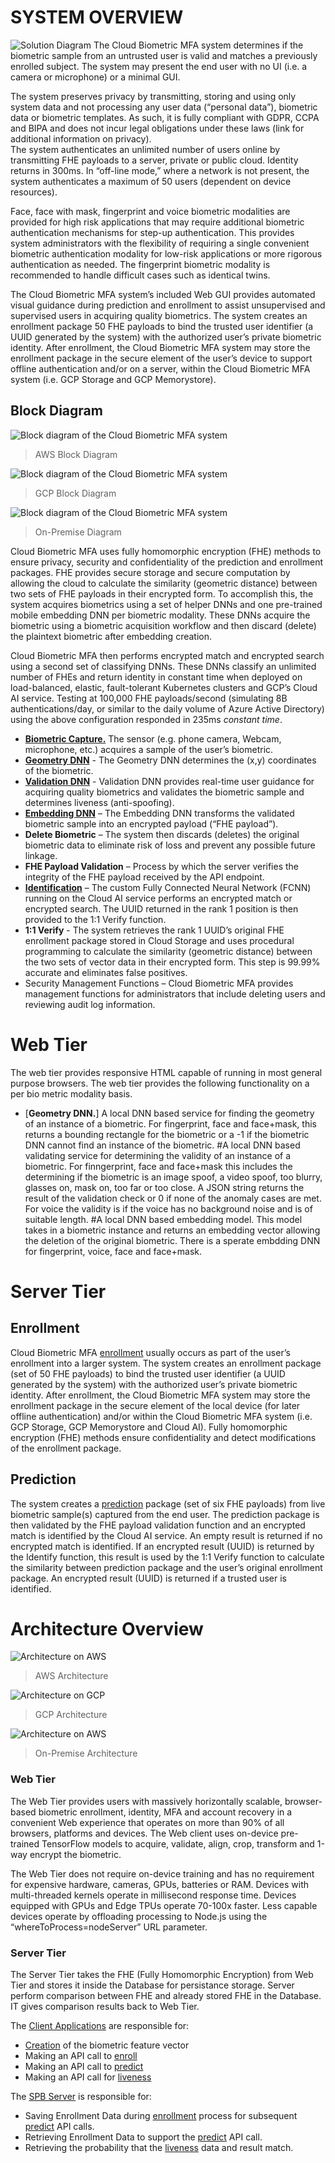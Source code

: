# SYSTEM OVERVIEW 
![Solution Diagram](https://github.com/openinfer/PrivateIdentity/blob/master/images/mfa%20solution%20diagram%201.png)
The Cloud Biometric MFA system determines if the biometric sample from an untrusted user is valid and matches a previously enrolled subject. The system may present the end user with no UI (i.e. a camera or microphone) or a minimal GUI. 

The system preserves privacy by transmitting, storing and using only system data and not processing any user data (“personal data”), biometric data or biometric templates. As such, it is fully compliant with GDPR, CCPA and BIPA and does not incur legal obligations under these laws (link for additional information on privacy).  
The system authenticates an unlimited number of users online by transmitting FHE payloads to a server, private or public cloud. Identity returns in 300ms. In “off-line mode,” where a network is not present, the system authenticates a maximum of 50 users (dependent on device resources).

Face, face with mask, fingerprint and voice biometric modalities are provided for high risk applications that may require additional biometric authentication mechanisms for step-up authentication. This provides system administrators with the flexibility of requiring a single convenient biometric authentication modality for low-risk applications or more rigorous authentication as needed. The fingerprint biometric modality is recommended to handle difficult cases such as identical twins.

The Cloud Biometric MFA system’s included Web GUI provides automated visual guidance during prediction and enrollment to assist unsupervised and supervised users in acquiring quality biometrics. The system creates an enrollment package 50 FHE payloads to bind the trusted user identifier (a UUID generated by the system) with the authorized user’s private biometric identity. After enrollment, the Cloud Biometric MFA system may store the enrollment package in the secure element of the user’s device to support offline authentication and/or on a server, within the Cloud Biometric MFA system (i.e. GCP Storage and GCP Memorystore).

## Block Diagram 
![Block diagram of the Cloud Biometric MFA system](https://github.com/openinfer/PrivateIdentity/blob/master/images/AWS%20Architecture%202.png)
> AWS Block Diagram

![Block diagram of the Cloud Biometric MFA system](https://github.com/openinfer/PrivateIdentity/blob/master/images/Logic%20Diagram%201.png)
> GCP Block Diagram

![Block diagram of the Cloud Biometric MFA system](https://github.com/openinfer/PrivateIdentity/blob/master/images/Logic%20on-prem%201.png)
> On-Premise Diagram

Cloud Biometric MFA uses fully homomorphic encryption (FHE) methods to ensure privacy, security and confidentiality of the prediction and enrollment packages.  FHE provides secure storage and secure computation by allowing the cloud to calculate the similarity (geometric distance) between two sets of FHE payloads in their encrypted form.
To accomplish this, the system acquires biometrics using a set of helper DNNs and one pre-trained mobile embedding DNN per biometric modality. These DNNs acquire the biometric using a biometric acquisition workflow and then discard (delete) the plaintext biometric after embedding creation.

Cloud Biometric MFA then performs encrypted match and encrypted search using a second set of classifying DNNs. These DNNs classify an unlimited number of FHEs and return identity in constant time when deployed on load-balanced, elastic, fault-tolerant Kubernetes clusters and GCP’s Cloud AI service. Testing at 100,000 FHE payloads/second (simulating 8B authentications/day, or similar to the daily volume of Azure Active Directory) using the above configuration responded in 235ms _constant time_.

* [**Biometric Capture.**](https://github.com/openinfer/PrivateIdentity/wiki/Client-Applications#Web-applications)  The sensor (e.g. phone camera, Webcam, microphone, etc.) acquires a sample of the user’s biometric. 
* [**Geometry DNN**](https://github.com/openinfer/PrivateIdentity/wiki/Biometric-Ingestion-and-Helper-DNNs#face-and-face-wmask-geometry-detection-dnn) - The Geometry DNN determines the (x,y) coordinates of the biometric. 
* [**Validation DNN**](https://github.com/openinfer/PrivateIdentity/wiki/Biometric-Ingestion-and-Helper-DNNs#4-classes-good-blurry-eyeglasses-facemask-validation-dnn) - Validation DNN provides real-time user guidance for acquiring quality biometrics and validates the biometric sample and determines liveness (anti-spoofing).  
* [**Embedding DNN**](https://github.com/openinfer/PrivateIdentity/wiki/Biometric-Ingestion-and-Helper-DNNs#face-facemask-and-fingerprint-embedding-dnns) – The Embedding DNN transforms the validated biometric sample into an encrypted payload (“FHE payload”). 
* **Delete Biometric** – The system then discards (deletes) the original biometric data to eliminate risk of loss and prevent any possible future linkage. 
* **FHE Payload Validation** – Process by which the server verifies the integrity of the FHE payload received by the API endpoint.  
* [**Identification**](https://github.com/openinfer/PrivateIdentity/wiki/Biometric-Matching-Algorithms) – The custom Fully Connected Neural Network (FCNN) running on the Cloud AI service performs an encrypted match or encrypted search.  The UUID returned in the rank 1 position is then provided to the 1:1 Verify function. 
* **1:1 Verify** - The system retrieves the rank 1 UUID’s original FHE enrollment package stored in Cloud Storage and uses procedural programming to calculate the similarity (geometric distance) between the two sets of vector data in their encrypted form. This step is 99.99% accurate and eliminates false positives. 
* Security Management Functions – Cloud Biometric MFA provides management functions for administrators that include deleting users and reviewing audit log information. 


# Web Tier
The web tier provides responsive HTML capable of running in most general purpose browsers.  The web tier provides the following functionality on a per bio metric modality basis.



* [**Geometry DNN.**] A local DNN based service for finding the geometry of an instance of a biometric.  For fingerprint, face and face+mask, this returns a bounding rectangle for the biometric or a -1 if the biometric DNN cannot find an instance of the biometric.
#A local DNN based validating service for determining the validity of an instance of a biometric. For finngerprint, face and face+mask this includes the determining if the biometric is an image spoof, a video spoof, too blurry, glasses on,  mask on, too far or too close.  A JSON string returns the result of the validation check or 0 if none of the anomaly cases are met.  For voice the validity is if the voice has no background noise and is of suitable length.
#A local DNN based embedding model.  This model takes in a biometric instance and returns an embedding vector allowing the deletion of the original biometric.  There is a sperate embdding DNN for fingerprint, voice, face and face+mask.

# Server Tier


## Enrollment
Cloud Biometric MFA [enrollment](https://github.com/openinfer/PrivateIdentity/wiki/IEEE-2410-2020-Standard-for-Biometric-Privacy-(SBP)-Server#API-Enroll-Overview) usually occurs as part of the user’s enrollment into a larger system. The system creates an enrollment package (set of 50 FHE payloads) to bind the trusted user identifier (a UUID generated by the system) with the authorized user’s private biometric identity. After enrollment, the Cloud Biometric MFA system may store the enrollment package in the secure element of the local device (for later offline authentication) and/or within the Cloud Biometric MFA system (i.e. GCP Storage, GCP Memorystore and Cloud AI). Fully homomorphic encryption (FHE) methods ensure confidentiality and detect modifications of the enrollment package. 

## Prediction 
The system creates a [prediction](https://github.com/openinfer/PrivateIdentity/wiki/IEEE-2410-2020-Standard-for-Biometric-Privacy-(SBP)-Server#Predict-Overview) package (set of six FHE payloads) from live biometric sample(s) captured from the end user.  The prediction package is then validated by the FHE payload validation function and an encrypted match is identified by the Cloud AI service. An empty result is returned if no encrypted match is identified. If an encrypted result (UUID) is returned by the Identify function, this result is used by the 1:1 Verify function to calculate the similarity between prediction package and the user’s original enrollment package.  An encrypted result (UUID) is returned if a trusted user is identified.

# Architecture Overview
![Architecture on AWS](https://github.com/openinfer/PrivateIdentity/blob/master/images/AWS%20Architecture%201.png)
> AWS Architecture

![Architecture on GCP](https://github.com/openinfer/PrivateIdentity/blob/master/images/GCP%20Architecture%201.png)
> GCP Architecture 

![Architecture on AWS](https://github.com/openinfer/PrivateIdentity/blob/master/images/Architecture%20On-Prem%201.png)
> On-Premise Architecture

### Web Tier ###
The Web Tier provides users with massively horizontally scalable, browser-based biometric enrollment, identity, MFA and account recovery in a convenient Web experience that operates on more than 90% of all browsers, platforms and devices. The Web client uses on-device pre-trained TensorFlow models to acquire, validate, align, crop, transform and 1-way encrypt the biometric. 

The Web Tier does not require on-device training and has no requirement for expensive hardware, cameras, GPUs, batteries or RAM. Devices with multi-threaded kernels operate in millisecond response time. Devices equipped with GPUs and Edge TPUs operate 70-100x faster. Less capable devices operate by offloading processing to Node.js using the “whereToProcess=nodeServer” URL parameter. 

### Server Tier ###

The Server Tier takes the FHE (Fully Homomorphic Encryption) from Web Tier and stores it inside the Database for persistance storage.
Server perform comparison between FHE and already stored FHE in the Database. IT gives comparison results back to Web Tier.   

The [Client Applications](https://github.com/openinfer/PrivateIdentity/wiki#flexible-deployment-1) are responsible for:
* [Creation](https://github.com/openinfer/PrivateIdentity/wiki/Biometric-Ingestion-and-Helper-DNNs#face-facemask-and-fingerprint-embedding-dnns) of the biometric feature vector
* Making an API call to [enroll](https://github.com/openinfer/PrivateIdentity/wiki/IEEE-2410-2020-Standard-for-Biometric-Privacy-(SBP)-Server#API-Enroll-Overview)
* Making an API call to [predict](https://github.com/openinfer/PrivateIdentity/wiki/IEEE-2410-2020-Standard-for-Biometric-Privacy-(SBP)-Server#Predict-Overview)
* Making an API call for [liveness](https://github.com/openinfer/PrivateIdentity/wiki/IEEE-2410-2020-Standard-for-Biometric-Privacy-(SBP)-Server#Liveness-Overview)

The [SPB Server](https://github.com/openinfer/PrivateIdentity/wiki/ieee-2410-standard-for-biometric-privacy-(SBP)-server#sbp-api-overview) is responsible for:
* Saving Enrollment Data during [enrollment](https://github.com/openinfer/PrivateIdentity/wiki/ieee-2410-standard-for-biometric-privacy-(SBP)-server#API-Enroll-Overview) process for subsequent [predict](https://github.com/openinfer/PrivateIdentity/wiki/ieee-2410-standard-for-biometric-privacy-(SBP)-server#predict-overview) API calls. 
* Retrieving Enrollment Data to support the [predict](https://github.com/openinfer/PrivateIdentity/wiki/ieee-2410-standard-for-biometric-privacy-(SBP)-server#predict-overview) API call.  
* Retrieving the probability that the [liveness](https://github.com/openinfer/PrivateIdentity/wiki/ieee-2410-standard-for-biometric-privacy-(SBP)-server#liveness-overview) data and result match.
